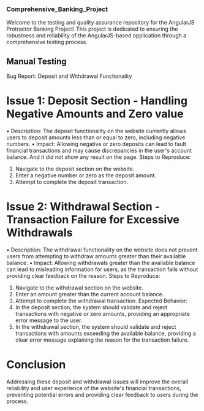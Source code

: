 ### Comprehensive_Banking_Project
Welcome to the testing and quality assurance repository for the AngularJS Protractor Banking Project! This project is dedicated to ensuring the robustness and reliability of the AngularJS-based application through a comprehensive testing process.
## Manual Testing
Bug Report: Deposit and Withdrawal Functionality
# Issue 1: Deposit Section - Handling Negative Amounts and Zero value
•	Description: The deposit functionality on the website currently allows users to deposit amounts less than or equal to zero, including negative numbers.
•	Impact: Allowing negative or zero deposits can lead to fault financial transactions and may cause discrepancies in the user's account balance. And it did not show any result on the page.
Steps to Reproduce:
1.	Navigate to the deposit section on the website.
2.	Enter a negative number or zero as the deposit amount.
3.	Attempt to complete the deposit transaction.
# Issue 2: Withdrawal Section - Transaction Failure for Excessive Withdrawals
•	Description: The withdrawal functionality on the website does not prevent users from attempting to withdraw amounts greater than their available balance.
•	Impact: Allowing withdrawals greater than the available balance can lead to misleading information for users, as the transaction fails without providing clear feedback on the reason.
Steps to Reproduce:
1.	Navigate to the withdrawal section on the website.
2.	Enter an amount greater than the current account balance.
3.	Attempt to complete the withdrawal transaction.
Expected Behavior:
1.	In the deposit section, the system should validate and reject transactions with negative or zero amounts, providing an appropriate error message to the user.
2.	In the withdrawal section, the system should validate and reject transactions with amounts exceeding the available balance, providing a clear error message explaining the reason for the transaction failure.
# Conclusion
Addressing these deposit and withdrawal issues will improve the overall reliability and user experience of the website's financial transactions, preventing potential errors and providing clear feedback to users during the process.
